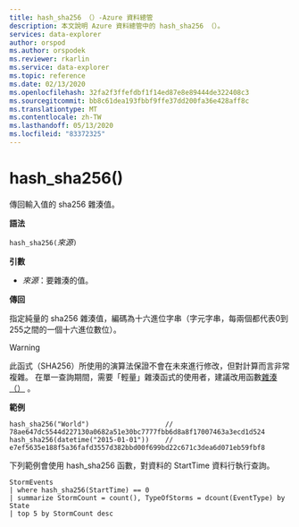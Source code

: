 ```yaml
---
title: hash_sha256 （）-Azure 資料總管
description: 本文說明 Azure 資料總管中的 hash_sha256 （）。
services: data-explorer
author: orspod
ms.author: orspodek
ms.reviewer: rkarlin
ms.service: data-explorer
ms.topic: reference
ms.date: 02/13/2020
ms.openlocfilehash: 32fa2f3ffefdbf1f14ed87e8e89444de322408c3
ms.sourcegitcommit: bb8c61dea193fbbf9ffe37dd200fa36e428aff8c
ms.translationtype: MT
ms.contentlocale: zh-TW
ms.lasthandoff: 05/13/2020
ms.locfileid: "83372325"
---
```

# <a name="hash_sha256"></a>hash_sha256()

傳回輸入值的 sha256 雜湊值。

**語法**

`hash_sha256(`*來源*`)`

**引數**

* *來源*：要雜湊的值。

**傳回**

指定純量的 sha256 雜湊值，編碼為十六進位字串（字元字串，每兩個都代表0到255之間的一個十六進位數位）。

> [!WARNING]
> 此函式（SHA256）所使用的演算法保證不會在未來進行修改，但對計算而言非常複雜。 在單一查詢期間，需要「輕量」雜湊函式的使用者，建議改用函數[雜湊（）](./hashfunction.md) 。

**範例**

```kusto
hash_sha256("World")                   // 78ae647dc5544d227130a0682a51e30bc7777fbb6d8a8f17007463a3ecd1d524
hash_sha256(datetime("2015-01-01"))    // e7ef5635e188f5a36fafd3557d382bbd00f699bd22c671c3dea6d071eb59fbf8
```

下列範例會使用 hash_sha256 函數，對資料的 StartTime 資料行執行查詢。

<!-- csl: https://help.kusto.windows.net:443/Samples -->
```kusto
StormEvents 
| where hash_sha256(StartTime) == 0
| summarize StormCount = count(), TypeOfStorms = dcount(EventType) by State 
| top 5 by StormCount desc
```
